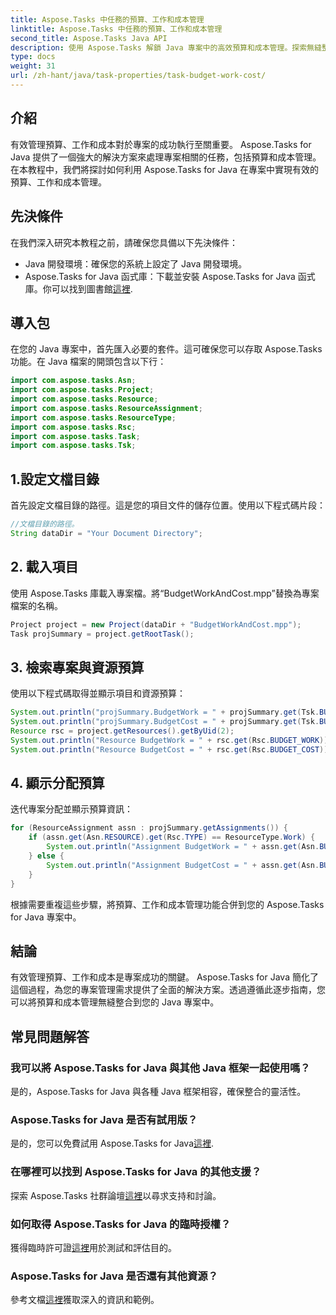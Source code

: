 ```yaml
---
title: Aspose.Tasks 中任務的預算、工作和成本管理
linktitle: Aspose.Tasks 中任務的預算、工作和成本管理
second_title: Aspose.Tasks Java API
description: 使用 Aspose.Tasks 解鎖 Java 專案中的高效預算和成本管理。探索無縫整合的逐步指南。
type: docs
weight: 31
url: /zh-hant/java/task-properties/task-budget-work-cost/
---
```

## 介紹
有效管理預算、工作和成本對於專案的成功執行至關重要。 Aspose.Tasks for Java 提供了一個強大的解決方案來處理專案相關的任務，包括預算和成本管理。在本教程中，我們將探討如何利用 Aspose.Tasks for Java 在專案中實現有效的預算、工作和成本管理。
## 先決條件
在我們深入研究本教程之前，請確保您具備以下先決條件：
- Java 開發環境：確保您的系統上設定了 Java 開發環境。
-  Aspose.Tasks for Java 函式庫：下載並安裝 Aspose.Tasks for Java 函式庫。你可以找到圖書館[這裡](https://releases.aspose.com/tasks/java/).
## 導入包
在您的 Java 專案中，首先匯入必要的套件。這可確保您可以存取 Aspose.Tasks 功能。在 Java 檔案的開頭包含以下行：
```java
import com.aspose.tasks.Asn;
import com.aspose.tasks.Project;
import com.aspose.tasks.Resource;
import com.aspose.tasks.ResourceAssignment;
import com.aspose.tasks.ResourceType;
import com.aspose.tasks.Rsc;
import com.aspose.tasks.Task;
import com.aspose.tasks.Tsk;
```
## 1.設定文檔目錄
首先設定文檔目錄的路徑。這是您的項目文件的儲存位置。使用以下程式碼片段：
```java
//文檔目錄的路徑。
String dataDir = "Your Document Directory";
```
## 2. 載入項目
使用 Aspose.Tasks 庫載入專案檔。將“BudgetWorkAndCost.mpp”替換為專案檔案的名稱。
```java
Project project = new Project(dataDir + "BudgetWorkAndCost.mpp");
Task projSummary = project.getRootTask();
```
## 3. 檢索專案與資源預算
使用以下程式碼取得並顯示項目和資源預算：
```java
System.out.println("projSummary.BudgetWork = " + projSummary.get(Tsk.BUDGET_WORK));
System.out.println("projSummary.BudgetCost = " + projSummary.get(Tsk.BUDGET_COST));
Resource rsc = project.getResources().getByUid(2);
System.out.println("Resource BudgetWork = " + rsc.get(Rsc.BUDGET_WORK));
System.out.println("Resource BudgetCost = " + rsc.get(Rsc.BUDGET_COST));
```
## 4. 顯示分配預算
迭代專案分配並顯示預算資訊：
```java
for (ResourceAssignment assn : projSummary.getAssignments()) {
    if (assn.get(Asn.RESOURCE).get(Rsc.TYPE) == ResourceType.Work) {
        System.out.println("Assignment BudgetWork = " + assn.get(Asn.BUDGET_WORK));
    } else {
        System.out.println("Assignment BudgetCost = " + assn.get(Asn.BUDGET_COST));
    }
}
```
根據需要重複這些步驟，將預算、工作和成本管理功能合併到您的 Aspose.Tasks for Java 專案中。
## 結論
有效管理預算、工作和成本是專案成功的關鍵。 Aspose.Tasks for Java 簡化了這個過程，為您的專案管理需求提供了全面的解決方案。透過遵循此逐步指南，您可以將預算和成本管理無縫整合到您的 Java 專案中。
## 常見問題解答
### 我可以將 Aspose.Tasks for Java 與其他 Java 框架一起使用嗎？
是的，Aspose.Tasks for Java 與各種 Java 框架相容，確保整合的靈活性。
### Aspose.Tasks for Java 是否有試用版？
是的，您可以免費試用 Aspose.Tasks for Java[這裡](https://releases.aspose.com/).
### 在哪裡可以找到 Aspose.Tasks for Java 的其他支援？
探索 Aspose.Tasks 社群論壇[這裡](https://forum.aspose.com/c/tasks/15)以尋求支持和討論。
### 如何取得 Aspose.Tasks for Java 的臨時授權？
獲得臨時許可證[這裡](https://purchase.aspose.com/temporary-license/)用於測試和評估目的。
### Aspose.Tasks for Java 是否還有其他資源？
參考文檔[這裡](https://reference.aspose.com/tasks/java/)獲取深入的資訊和範例。
